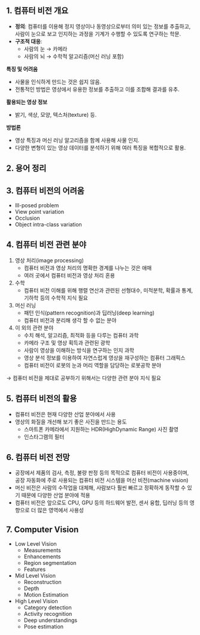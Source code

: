 ## 1. 컴퓨터 비전 개요

- **정의**: 컴퓨터를 이용해 정지 영상이나 동영상으로부터 의미 있는 정보를 추출하고, 사람이 눈으로 보고 인지하는 과정을 기계가 수행할 수 있도록 연구하는 학문.
- **구조적 대응**:
    - 사람의 눈 → 카메라
    - 사람의 뇌 → 수학적 알고리즘(머신 러닝 포함)

**특징 및 어려움**

- 사물을 인식하게 만드는 것은 쉽지 않음.
- 전통적인 방법은 영상에서 유용한 정보를 추출하고 이를 조합해 결과를 유추.

**활용되는 영상 정보**

- 밝기, 색상, 모양, 텍스처(texture) 등.

**방법론**

- 영상 특징과 머신 러닝 알고리즘을 함께 사용해 사물 인지.
- 다양한 변형이 있는 영상 데이터를 분석하기 위해 여러 특징을 복합적으로 활용.

## 2. 용어 정리

## 3. 컴퓨터 비전의 어려움

- Ill-posed problem
- View point variation
- Occlusion
- Object intra-class variation

## 4. 컴퓨터 비전 관련 분야

1. 영상 처리(image processing)
    - 컴퓨터 비전과 영상 처리의 명확한 경계를 나누는 것은 애매
    - 여러 곳에서 컴퓨터 비전과 영상 처리 혼용
2. 수학
    - 컴퓨터 비전 이해를 위해 행렬 연산과 관련된 선형대수, 미적분학, 확률과 통계, 기하학 등의 수학적 지식 필요
3. 머신 러닝
    - 패턴 인식(pattern recognition)과 딥러닝(deep learning)
    - 컴퓨터 비전과 분리해 생각 할 수 없는 분야
4. 이 외의 관련 분야
    - 수치 해석, 알고리즘, 최적화 등을 다루는 컴퓨터 과학
    - 카메라 구조 및 영상 획득과 관련된 광학
    - 사람이 영상을 이해하는 방식을 연구하는 인지 과학
    - 영상 분석 정보를 이용하여 자연스럽게 영상을 재구성하는 컴퓨터 그래픽스
    - 컴퓨터 비전이 로봇의 눈과 머리 역할을 담당하는 로봇공학 분야

→ 컴퓨터 비전을 제대로 공부하기 위해서는 다양한 관련 분야 지식 필요

## 5. 컴퓨터 비전의 활용

- 컴퓨터 비전은 현재 다양한 산업 분야에서 사용
- 영상의 화질을 개선해 보기 좋은 사진을 만드는 용도
    - 스마트폰 카메라에서 지원하는 HDR(HighDynamic Range) 사진 촬영
    - 인스타그램의 필터

## 6. 컴퓨터 비전 전망

- 공장에서 제품의 검사, 측정, 불량 판정 등의 목적으로 컴퓨터 비전이 사용중이며, 공장 자동화에 주로 사용되는 컴퓨터 비전 시스템을 머신 비전(machine vision)
- 머신 비전은 사람의 수작업을 대체해, 사람보다 훨씬 빠르고 정확하게 동작할 수 있기 때문에 다양한 산업 분야에 적용
- 컴퓨터 비전은 앞으로도 CPU, GPU 등의 하드웨어 발전, 센서 융합, 딥러닝 등의 영향으로 더 많은 영역에서 사용성

## 7. Computer Vision

- Low Level Vision
    - Measurements
    - Enhancements
    - Region segmentation
    - Features
- Mid Level Vision
    - Reconstruction
    - Depth
    - Motion Estimation
- High Level Vision
    - Category detection
    - Activity recognition
    - Deep understandings
    - Pose estimation
